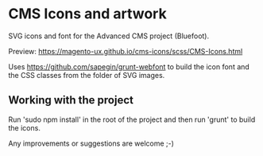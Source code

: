# CMS Icons and artwork

SVG icons and font for the Advanced CMS project (Bluefoot).

Preview: https://magento-ux.github.io/cms-icons/scss/CMS-Icons.html

Uses https://github.com/sapegin/grunt-webfont to build the icon font and the CSS classes from the folder of SVG images.

## Working with the project

Run 'sudo npm install' in the root of the project and then run 'grunt' to build the icons.

Any improvements or suggestions are welcome ;-)

